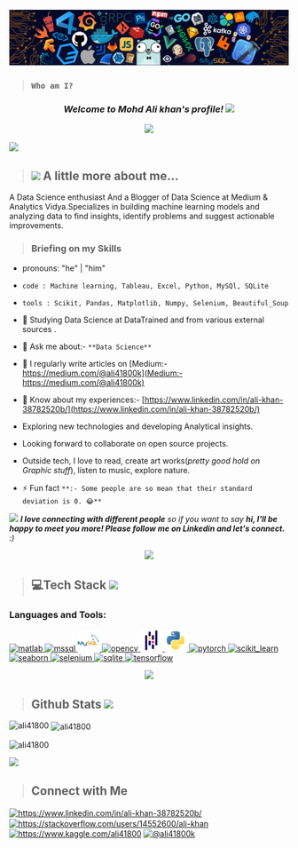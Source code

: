 
![Github Banner](https://github.com/Jaydeep-Yadav/Jaydeep-Yadav/blob/main/banner.png)

>### `Who am I?`
<h3 align="center">
  <em>Welcome to Mohd Ali khan's profile!</em>
  <img src="https://media.giphy.com/media/mGcNjsfWAjY5AEZNw6/giphy.gif" width="50">
</h3>
<p align="center">
  <a href="https://github.com/CodeWhiteWeb/CodeWhiteWeb"><img src="https://readme-typing-svg.herokuapp.com?color=%2336BCF7&center=true&vCenter=true&lines=Hi+%2C+Welcome+to+my+Github+page;Name+Reveal+-->+Mohd+Ali+Khan;Aspiring+Data+scientist+From+Non_Tech+to+Tech+Student;Aspiring+Enthusiast;Key+interests+-->; ++Doing+Analysis+Bringing+best+outcome+from+something;Graphic-Designing;Aesthetic+Art+Lover+%3C3;and+much+more..."></a>
</p>


<img src="https://user-images.githubusercontent.com/73097560/115834477-dbab4500-a447-11eb-908a-139a6edaec5c.gif"><br>
>## <img src="https://media.giphy.com/media/VgCDAzcKvsR6OM0uWg/giphy.gif" width="50"> A little more about me...  

A Data Science enthusiast And a Blogger of Data Science at Medium & Analytics Vidya.Specializes in building machine learning models and analyzing data to find insights, identify problems and suggest actionable improvements.<br>

><h3>Briefing on my Skills</h3>
- pronouns: "he" | "him"
- `code : Machine learning, Tableau, Excel, Python, MySQl, SQLite`
- `tools : Scikit, Pandas, Matplotlib, Numpy, Selenium, Beautiful_Soup` 

- 🌱 Studying Data Science at DataTrained and from various external sources .
- 💬 Ask me about:- `**Data Science**`
- 📝 I regularly write articles on [Medium:-https://medium.com/@ali41800k](Medium:-https://medium.com/@ali41800k)
- 📄 Know about my experiences:-  [https://www.linkedin.com/in/ali-khan-38782520b/](https://www.linkedin.com/in/ali-khan-38782520b/)

- Exploring new technologies and developing Analytical insights.
- Looking forward to collaborate on open source projects.
- Outside tech, I love to read, create art works(_pretty good hold on Graphic stuff_), listen to music, explore nature.
- ⚡ Fun fact `**:- Some people are so mean that their standard deviation is 0. 😂**`

<img src="https://media.giphy.com/media/LnQjpWaON8nhr21vNW/giphy.gif" width="60"> <em><b>I love connecting with different people</b> so if you want to say <b>hi, I'll be happy to meet you more! Please follow me on Linkedin and let's connect.</b> :)</em><br>

<p  align="center">
<img src="https://user-images.githubusercontent.com/73097560/115834477-dbab4500-a447-11eb-908a-139a6edaec5c.gif"><br>

>## 💻Tech Stack <img src = "https://media2.giphy.com/media/QssGEmpkyEOhBCb7e1/giphy.gif?cid=ecf05e47a0n3gi1bfqntqmob8g9aid1oyj2wr3ds3mg700bl&rid=giphy.gif" width = 32px>

  <h3 align="left">Languages and Tools:</h3>
<p align="left"> <a href="https://www.mathworks.com/" target="_blank" rel="noreferrer"> <img src="https://upload.wikimedia.org/wikipedia/commons/2/21/Matlab_Logo.png" alt="matlab" width="40" height="40"/> </a> <a href="https://www.microsoft.com/en-us/sql-server" target="_blank" rel="noreferrer"> <img src="https://www.svgrepo.com/show/303229/microsoft-sql-server-logo.svg" alt="mssql" width="40" height="40"/> </a> <a href="https://www.mysql.com/" target="_blank" rel="noreferrer"> <img src="https://raw.githubusercontent.com/devicons/devicon/master/icons/mysql/mysql-original-wordmark.svg" alt="mysql" width="40" height="40"/> </a> <a href="https://opencv.org/" target="_blank" rel="noreferrer"> <img src="https://www.vectorlogo.zone/logos/opencv/opencv-icon.svg" alt="opencv" width="40" height="40"/> </a> <a href="https://pandas.pydata.org/" target="_blank" rel="noreferrer"> <img src="https://raw.githubusercontent.com/devicons/devicon/2ae2a900d2f041da66e950e4d48052658d850630/icons/pandas/pandas-original.svg" alt="pandas" width="40" height="40"/> </a> <a href="https://www.python.org" target="_blank" rel="noreferrer"> <img src="https://raw.githubusercontent.com/devicons/devicon/master/icons/python/python-original.svg" alt="python" width="40" height="40"/> </a> <a href="https://pytorch.org/" target="_blank" rel="noreferrer"> <img src="https://www.vectorlogo.zone/logos/pytorch/pytorch-icon.svg" alt="pytorch" width="40" height="40"/> </a> <a href="https://scikit-learn.org/" target="_blank" rel="noreferrer"> <img src="https://upload.wikimedia.org/wikipedia/commons/0/05/Scikit_learn_logo_small.svg" alt="scikit_learn" width="40" height="40"/> </a> <a href="https://seaborn.pydata.org/" target="_blank" rel="noreferrer"> <img src="https://seaborn.pydata.org/_images/logo-mark-lightbg.svg" alt="seaborn" width="40" height="40"/> </a> <a href="https://www.selenium.dev" target="_blank" rel="noreferrer"> <img src="https://raw.githubusercontent.com/detain/svg-logos/780f25886640cef088af994181646db2f6b1a3f8/svg/selenium-logo.svg" alt="selenium" width="40" height="40"/> </a> <a href="https://www.sqlite.org/" target="_blank" rel="noreferrer"> <img src="https://www.vectorlogo.zone/logos/sqlite/sqlite-icon.svg" alt="sqlite" width="40" height="40"/> </a> <a href="https://www.tensorflow.org" target="_blank" rel="noreferrer"> <img src="https://www.vectorlogo.zone/logos/tensorflow/tensorflow-icon.svg" alt="tensorflow" width="40" height="40"/> </a> </p>



<p  align="center">
<img src="https://user-images.githubusercontent.com/73097560/115834477-dbab4500-a447-11eb-908a-139a6edaec5c.gif"><br>

>## Github Stats  <img src="https://cdn-icons-png.flaticon.com/512/25/25231.png" height="35" />

<p><img align="left" src="https://github-readme-stats.vercel.app/api/top-langs?username=ali41800&show_icons=true&locale=en&layout=compact" alt="ali41800" /></p>

<p>&nbsp;<img align="center" src="https://github-readme-stats.vercel.app/api?username=ali41800&show_icons=true&locale=en" alt="ali41800" /></p>

<p><img align="center" src="https://github-readme-streak-stats.herokuapp.com/?user=ali41800&" alt="ali41800" /></p>
<img src="https://user-images.githubusercontent.com/73097560/115834477-dbab4500-a447-11eb-908a-139a6edaec5c.gif"><br>

>## Connect with Me
<p align="left">
<a href="https://linkedin.com/in/https://www.linkedin.com/in/ali-khan-38782520b/" target="blank"><img align="center" src="https://raw.githubusercontent.com/rahuldkjain/github-profile-readme-generator/master/src/images/icons/Social/linked-in-alt.svg" alt="https://www.linkedin.com/in/ali-khan-38782520b/" height="30" width="40" /></a>
<a href="https://stackoverflow.com/users/https://stackoverflow.com/users/14552600/ali-khan" target="blank"><img align="center" src="https://raw.githubusercontent.com/rahuldkjain/github-profile-readme-generator/master/src/images/icons/Social/stack-overflow.svg" alt="https://stackoverflow.com/users/14552600/ali-khan" height="30" width="40" /></a>
<a href="https://kaggle.com/https://www.kaggle.com/ali41800" target="blank"><img align="center" src="https://raw.githubusercontent.com/rahuldkjain/github-profile-readme-generator/master/src/images/icons/Social/kaggle.svg" alt="https://www.kaggle.com/ali41800" height="30" width="40" /></a>
<a href="https://medium.com/@ali41800k" target="blank"><img align="center" src="https://raw.githubusercontent.com/rahuldkjain/github-profile-readme-generator/master/src/images/icons/Social/medium.svg" alt="@ali41800k" height="30" width="40" /></a>
</p>
